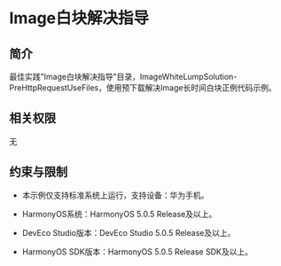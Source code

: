 ﻿# Image白块解决指导

## 简介
最佳实践"Image白块解决指导"目录，ImageWhiteLumpSolution-PreHttpRequestUseFiles，使用预下载解决Image长时间白块正例代码示例。

## 相关权限
无

## 约束与限制
* 本示例仅支持标准系统上运行，支持设备：华为手机。

* HarmonyOS系统：HarmonyOS 5.0.5 Release及以上。

* DevEco Studio版本：DevEco Studio 5.0.5 Release及以上。

* HarmonyOS SDK版本：HarmonyOS 5.0.5 Release SDK及以上。